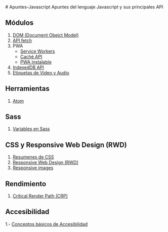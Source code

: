 <link href="favicon.ico" rel="shortcut icon" type="image/vnd.microsoft.icon" />
# Apuntes-Javascript
Apuntes del lenguaje Javascript y sus principales API

## Módulos
1. [DOM (Document Obejct Model)](./docs/DOM/README.md)
2. [API fetch](./docs/fetch/README.md)
3. PWA
    * [Service Workers](./docs/ServiceWorkers/README.md)
    * [Caché API](./docs/cache/README.md)
    * [PWA instalable](./docs/InstallablePWA/README.md)
4. [IndexedDB API](./docs/IndexedDB/README.md)
5. [Etiquetas de Video y Audio](./docs/video_y_audio/REDAME.md)

## Herramientas
1. [Atom](./docs/atom/README.md)

## Sass
1. [Variables en Sass](./docs/sass/variables_sass/README.md)

## CSS y Responsive Web Design (RWD)
1. [Resumenes de CSS](./docs/css/README.md)
2. [Responsive Web Design (RWD)](./docs/responsive/README.md)
3. [Responsive images](./docs/responsive_images/REAME.md)
## Rendimiento
1. [Critical Render Path (CRP)](./docs/CRP/README.md)
## Accesibilidad
1.- [Conceptos básicos de Accesibilidad](./docs/accesibilidad/README.md)
